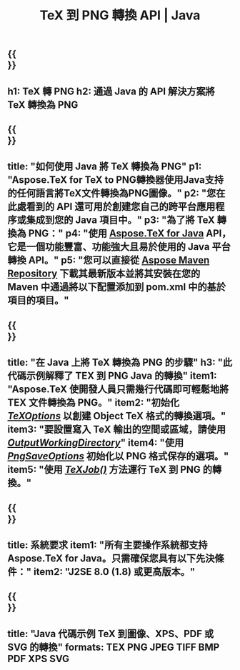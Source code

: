 ﻿---
translation: true
template: /_templates/_conversion-child-java.md
title: TeX 到 PNG 轉換 API | Java
description: TeX 到 PNG 的轉換功能。將此本地 Java 庫集成到您的項目中，或使用跨平台應用程序將 TeX 轉換為 PNG。
keywords: tex to png api java, tex2png 集成
url: /java/conversion/tex-to-png/
family: tex
platformtag: java
feature: conversion
informat: TEX
outformat: PNG
otherformats: BMP TIFF JPEG PDF XPS SVG
---

{{<section banner>}}
---
h1: TeX 轉 PNG
h2: 通過 Java 的 API 解決方案將 TeX 轉換為 PNG
---

{{<section overview>}}
---
title: "如何使用 Java 將 TeX 轉換為 PNG"
p1: "Aspose.TeX for TeX to PNG轉換器使用Java支持的任何語言將TeX文件轉換為PNG圖像。"
p2: "您在此處看到的 API 還可用於創建您自己的跨平台應用程序或集成到您的 Java 項目中。"
p3: "為了將 TeX 轉換為 PNG："
p4: "使用 [Aspose.TeX for Java](https://products.aspose.com/tex/java) API，它是一個功能豐富、功能強大且易於使用的 Java 平台轉換 API。"
p5: "您可以直接從 [Aspose Maven Repository](https://repository.aspose.com/tex/) 下載其最新版本並將其安裝在您的 Maven 中通過將以下配置添加到 pom.xml 中的基於項目的項目。"
---

{{<section feature1>}}
---
title: "在 Java 上將 TeX 轉換為 PNG 的步驟"
h3: "此代碼示例解釋了 TEX 到 PNG Java 的轉換"
item1: "Aspose.TeX 使開發人員只需幾行代碼即可輕鬆地將 TEX 文件轉換為 PNG。"
item2: "初始化 [*TeXOptions*](https://reference.aspose.com/tex/java/com.aspose.tex/TeXOptions) 以創建 Object TeX 格式的轉換選項。"
item3: "要設置寫入 TeX 輸出的空間或區域，請使用 [*OutputWorkingDirectory*](https://reference.aspose.com/tex/java/com.aspose.tex/TeXOptions#getOutputWorkingDirectory--)"
item4: "使用 [*PngSaveOptions*](https://reference.aspose.com/tex/java/com.aspose.tex.rendering/PngSaveOptions) 初始化以 PNG 格式保存的選項。"
item5: "使用 [*TeXJob()*](https://reference.aspose.com/tex/java/com.aspose.tex/TeXJob) 方法運行 TeX 到 PNG 的轉換。"
---

{{<section feature2>}}
---
title: 系統要求
item1: "所有主要操作系統都支持 Aspose.TeX for Java。只需確保您具有以下先決條件："
item2: "J2SE 8.0 (1.8) 或更高版本。"
---

{{<section widget>}}
---
title: "Java 代碼示例 TeX 到圖像、XPS、PDF 或 SVG 的轉換"
formats: TEX PNG JPEG TIFF BMP PDF XPS SVG
---